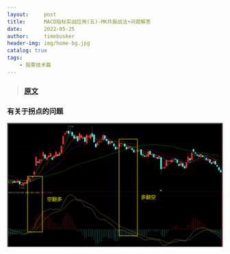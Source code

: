 ```yaml
---
layout:     post
title:      MACD指标实战应用(五)-MK共振战法+问题解答
date:       2022-05-25
author:     timebusker
header-img: img/home-bg.jpg
catalog: true
tags:
    - 股票技术篇
---  
```


>### [原文](https://zhuanlan.zhihu.com/p/392792597)


### 有关于拐点的问题

![image](img/Z笔记附件/2022-05-15-MACD指标实战应用-工作原理_image_8.png)  

